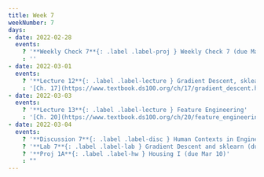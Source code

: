 ```yaml
---
title: Week 7
weekNumber: 7
days:
- date: 2022-02-28
  events:
    ? '**Weekly Check 7**{: .label .label-proj } Weekly Check 7 (due Mar 7)'
    : ''
- date: 2022-03-01
  events:
    ? '**Lecture 12**{: .label .label-lecture } Gradient Descent, sklearn'
    : '[Ch. 17](https://www.textbook.ds100.org/ch/17/gradient_descent.html)'
- date: 2022-03-03
  events:
    ? '**Lecture 13**{: .label .label-lecture } Feature Engineering'
    : '[Ch. 20](https://www.textbook.ds100.org/ch/20/feature_engineering.html)'
- date: 2022-03-04
  events:
    ? '**Discussion 7**{: .label .label-disc } Human Contexts in Engineering and Feature Engineering'
    ? '**Lab 7**{: .label .label-lab } Gradient Descent and sklearn (due Mar 8)'
    ? '**Proj 1A**{: .label .label-hw } Housing I (due Mar 10)'
    : ""
---
```

